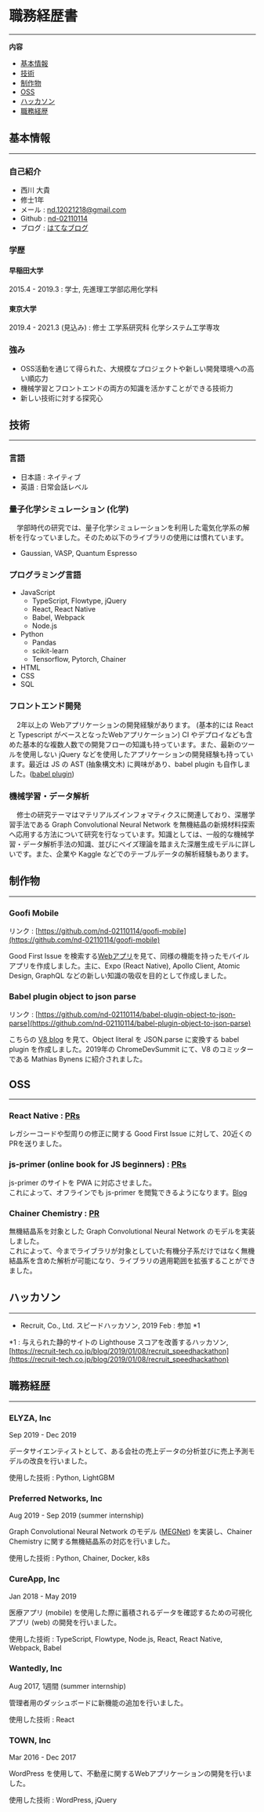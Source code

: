 # 職務経歴書

<hr />

**内容**

* [基本情報](#基本情報)
* [技術](#技術)
* [制作物](#制作物)
* [OSS](#OSS)
* [ハッカソン](#ハッカソン)
* [職務経歴](#職務経歴)

## 基本情報

<hr />

### 自己紹介
- 西川 大貴
- 修士1年
- メール : nd.12021218@gmail.com
- Github : [nd-02110114](https://github.com/nd-02110114)
- ブログ : [はてなブログ](https://nissy-nd.hatenablog.com/)

### 学歴
#### 早稲田大学
2015.4 - 2019.3 : 学士, 先進理工学部応用化学科  
#### 東京大学
2019.4 - 2021.3 (見込み) : 修士 工学系研究科 化学システム工学専攻

### 強み
- OSS活動を通じて得られた、大規模なプロジェクトや新しい開発環境への高い順応力
- 機械学習とフロントエンドの両方の知識を活かすことができる技術力
- 新しい技術に対する探究心

<div style="page-break-before:always"></div>

## 技術

<hr />

### 言語
- 日本語 : ネイティブ
- 英語 : 日常会話レベル

### 量子化学シミュレーション (化学)

&nbsp; &nbsp; 学部時代の研究では、量子化学シミュレーションを利用した電気化学系の解析を行なっていました。そのため以下のライブラリの使用には慣れています。

- Gaussian, VASP, Quantum Espresso

### プログラミング言語

- JavaScript
  - TypeScript, Flowtype, jQuery
  - React, React Native
  - Babel, Webpack
  - Node.js
- Python
  - Pandas
  - scikit-learn
  - Tensorflow, Pytorch, Chainer
- HTML
- CSS
- SQL

### フロントエンド開発

&nbsp; &nbsp; 2年以上の Webアプリケーションの開発経験があります。 (基本的には React と Typescript がベースとなったWebアプリケーション) CI やデプロイなども含めた基本的な複数人数での開発フローの知識も持っています。また、最新のツールを使用しない jQuery などを使用したアプリケーションの開発経験も持っています。最近は JS の AST (抽象構文木) に興味があり、babel plugin も自作しました。([babel plugin](https://github.com/nd-02110114/babel-plugin-object-to-json-parse))

### 機械学習・データ解析

&nbsp; &nbsp; 修士の研究テーマはマテリアルズインフォマティクスに関連しており、深層学習手法である Graph Convolutional Neural Network を無機結晶の新規材料探索へ応用する方法について研究を行なっています。知識としては、一般的な機械学習・データ解析手法の知識、並びにベイズ理論を踏まえた深層生成モデルに詳しいです。また、企業や Kaggle などでのテーブルデータの解析経験もあります。

<div style="page-break-before:always"></div>

## 制作物

<hr />

### Goofi Mobile

リンク : [https://github.com/nd-02110114/goofi-mobile](https://github.com/nd-02110114/goofi-mobile)

Good First Issue を検索する[Webアプリ](https://goofi.now.sh/)を見て、同様の機能を持ったモバイルアプリを作成しました。主に、Expo (React Native), Apollo Client, Atomic Design, GraphQL などの新しい知識の吸収を目的として作成しました。

### Babel plugin object to json parse

リンク : [https://github.com/nd-02110114/babel-plugin-object-to-json-parse](https://github.com/nd-02110114/babel-plugin-object-to-json-parse)

こちらの [V8 blog](https://v8.dev/blog/cost-of-javascript-2019#json) を見て、Object literal を JSON.parse に変換する babel plugin を作成しました。2019年の ChromeDevSummit にて、V8 のコミッターである Mathias Bynens に紹介されました。

## OSS

<hr />

### React Native : [PRs](https://github.com/facebook/react-native/pulls?q=is%3Apr+author%3And-02110114+is%3Aclosed)

レガシーコードや型周りの修正に関する Good First Issue に対して、20近くのPRを送りました。

### js-primer (online book for JS beginners) : [PRs](https://github.com/asciidwango/js-primer/pulls?q=is%3Apr+author%3And-02110114+is%3Aclosed)

js-primer のサイトを PWA に対応させました。  
これによって、オフラインでも js-primer を閲覧できるようになります。[Blog](https://efcl.info/2018/05/25/js-primer-offline/)

### Chainer Chemistry : [PR](https://github.com/chainer/chainer-chemistry/pull/405)

無機結晶系を対象とした Graph Convolutional Neural Network のモデルを実装しました。  
これによって、今までライブラリが対象としていた有機分子系だけではなく無機結晶系を含めた解析が可能になり、ライブラリの適用範囲を拡張することができました。

## ハッカソン

<hr />

- Recruit, Co., Ltd. スピードハッカソン, 2019 Feb : 参加 *1

*1 : 与えられた静的サイトの Lighthouse スコアを改善するハッカソン, [https://recruit-tech.co.jp/blog/2019/01/08/recruit_speedhackathon](https://recruit-tech.co.jp/blog/2019/01/08/recruit_speedhackathon)

<div style="page-break-before:always"></div>

## 職務経歴

<hr />

### ELYZA, Inc

Sep 2019 - Dec 2019

データサイエンティストとして、ある会社の売上データの分析並びに売上予測モデルの改良を行いました。

使用した技術 : Python, LightGBM

### Preferred Networks, Inc

Aug 2019 - Sep 2019 (summer internship)

Graph Convolutional Neural Network のモデル ([MEGNet](https://pubs.acs.org/doi/10.1021/acs.chemmater.9b01294)) を実装し、Chainer Chemistry に関する無機結晶系の対応を行いました。

使用した技術 : Python, Chainer, Docker, k8s

### CureApp, Inc

Jan 2018 - May 2019

医療アプリ (mobile) を使用した際に蓄積されるデータを確認するための可視化アプリ (web) の開発を行いました。

使用した技術 : TypeScript, Flowtype, Node.js, React, React Native, Webpack, Babel

### Wantedly, Inc

Aug 2017, 1週間 (summer internship)

管理者用のダッシュボードに新機能の追加を行いました。

使用した技術 : React

### TOWN, Inc

Mar 2016 - Dec 2017

WordPress を使用して、不動産に関するWebアプリケーションの開発を行いました。

使用した技術 : WordPress, jQuery

